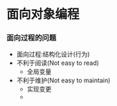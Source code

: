 面向对象编程
===========

### 面向过程的问题

* 面向过程:结构化设计(行为)
* 不利于阅读(Not easy to read)
  * 全局变量
* 不利于维护(Not easy to maintain)
  * 实现变更
  * 
